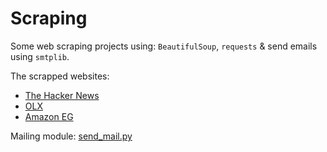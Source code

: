 # Scraping

Some web scraping projects using: `BeautifulSoup`, `requests` & send emails using `smtplib`.

The scrapped websites:

- [The Hacker News](https://github.com/jrreda/Scrapping/blob/main/hacker_news_scrapper.py)
- [OLX](https://github.com/jrreda/Scrapping/blob/main/olx_scrapper.py)
- [Amazon EG](https://github.com/jrreda/Scrapping/blob/main/price_tracker.py)


Mailing module: [send_mail.py](https://github.com/jrreda/Scrapping/blob/main/send_mail.py)
